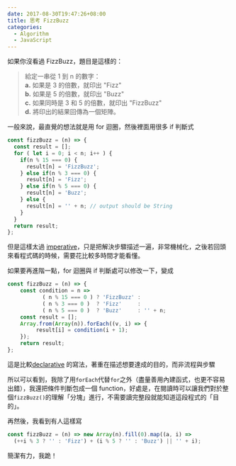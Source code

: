 ```yaml
---
date: 2017-08-30T19:47:26+08:00
title: 思考 FizzBuzz
categories:
  - Algorithm
  - JavaScript
---
```


如果你沒看過 FizzBuzz，題目是這樣的：

> 給定一串從 1 到 n 的數字：  
> **a.** 如果是 3 的倍數，就印出 "Fizz"  
> **b.** 如果是 5 的倍數，就印出 "Buzz"  
> **c.** 如果同時是 3 和 5 的倍數，就印出 "FizzBuzz"  
> **d.** 將印出的結果回傳為一個矩陣。

一般來說，最直覺的想法就是用 for 迴圈，然後裡面用很多 if 判斷式

```js
const fizzBuzz = (n) => {
  const result = [];
  for ( let i = 0; i < n; i++ ) {
    if(n % 15 === 0) {
      result[n] = 'FizzBuzz';
    } else if(n % 3 === 0) {
      result[n] = 'Fizz';
    } else if(n % 5 === 0) {
      result[n] = 'Buzz';
    } else {
      result[n] = '' + n; // output should be String
    }
  }
  return result;
};
```
但是這樣太過 [imperative](https://zh.wikipedia.org/wiki/%E6%8C%87%E4%BB%A4%E5%BC%8F%E7%B7%A8%E7%A8%8B)，只是把解決步驟描述一遍，非常機械化，之後若回頭來看程式碼的時候，需要花比較多時間才能看懂。

如果要再進階一點，for 迴圈與 if 判斷處可以修改一下，變成

```js
const fizzBuzz = (n) => {
    const condition = n => 
           ( n % 15 === 0 ) ? 'FizzBuzz' :
           ( n % 3 === 0 )  ? 'Fizz'     :
           ( n % 5 === 0 )  ? 'Buzz'     : '' + n;
    const result = [];
    Array.from(Array(n)).forEach((v, i) => {
         result[i] = condition(i + 1);
    });
    return result;
};
```
這是比較[declarative](https://zh.wikipedia.org/wiki/%E5%AE%A3%E5%91%8A%E5%BC%8F%E7%B7%A8%E7%A8%8B) 的寫法，著重在描述想要達成的目的，而非流程與步驟

所以可以看到，我除了用`forEach`代替`for`之外（盡量善用內建函式，也更不容易出錯），我還把條件判斷包成一個 function，好處是，在閱讀時可以讓我們對於整個`fizzBuzz()`的理解「分塊」進行，不需要讀完整段就能知道這段程式的「目的」。

再然後，我看到有人這樣寫

```js
const fizzBuzz = (n) => new Array(n).fill(0).map((a, i) => 
  (++i % 3 ? '' : 'Fizz') + (i % 5 ? '' : 'Buzz') || '' + i);
```

簡潔有力，我跪！

